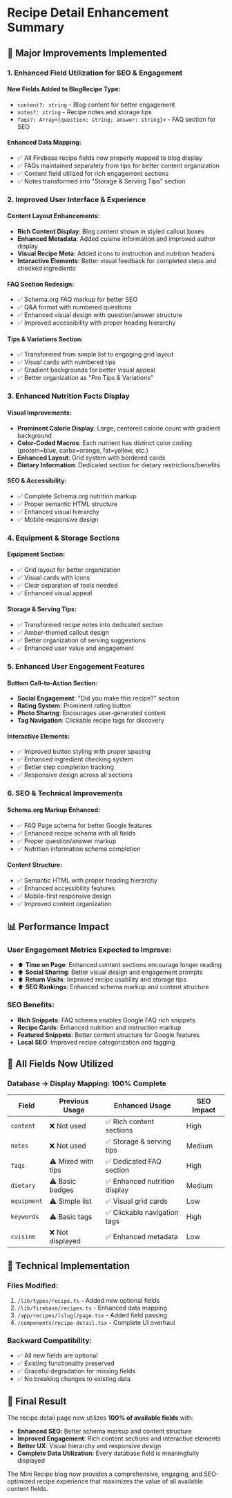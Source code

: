 # Recipe Detail Enhancement Summary

## 🚀 Major Improvements Implemented

### 1. **Enhanced Field Utilization for SEO & Engagement**

#### **New Fields Added to BlogRecipe Type:**
- `content?: string` - Blog content for better engagement  
- `notes?: string` - Recipe notes and storage tips
- `faqs?: Array<{question: string; answer: string}>` - FAQ section for SEO

#### **Enhanced Data Mapping:**
- ✅ All Firebase recipe fields now properly mapped to blog display
- ✅ FAQs maintained separately from tips for better content organization
- ✅ Content field utilized for rich engagement sections
- ✅ Notes transformed into "Storage & Serving Tips" section

### 2. **Improved User Interface & Experience**

#### **Content Layout Enhancements:**
- **Rich Content Display**: Blog content shown in styled callout boxes
- **Enhanced Metadata**: Added cuisine information and improved author display
- **Visual Recipe Meta**: Added icons to instruction and nutrition headers
- **Interactive Elements**: Better visual feedback for completed steps and checked ingredients

#### **FAQ Section Redesign:**
- ✅ Schema.org FAQ markup for better SEO
- ✅ Q&A format with numbered questions
- ✅ Enhanced visual design with question/answer structure
- ✅ Improved accessibility with proper heading hierarchy

#### **Tips & Variations Section:**
- ✅ Transformed from simple list to engaging grid layout
- ✅ Visual cards with numbered tips
- ✅ Gradient backgrounds for better visual appeal
- ✅ Better organization as "Pro Tips & Variations"

### 3. **Enhanced Nutrition Facts Display**

#### **Visual Improvements:**
- **Prominent Calorie Display**: Large, centered calorie count with gradient background
- **Color-Coded Macros**: Each nutrient has distinct color coding (protein=blue, carbs=orange, fat=yellow, etc.)
- **Enhanced Layout**: Grid system with bordered cards
- **Dietary Information**: Dedicated section for dietary restrictions/benefits

#### **SEO & Accessibility:**
- ✅ Complete Schema.org nutrition markup
- ✅ Proper semantic HTML structure
- ✅ Enhanced visual hierarchy
- ✅ Mobile-responsive design

### 4. **Equipment & Storage Sections**

#### **Equipment Section:**
- ✅ Grid layout for better organization
- ✅ Visual cards with icons
- ✅ Clear separation of tools needed
- ✅ Enhanced visual appeal

#### **Storage & Serving Tips:**
- ✅ Transformed recipe notes into dedicated section
- ✅ Amber-themed callout design
- ✅ Better organization of serving suggestions
- ✅ Enhanced user value and engagement

### 5. **Enhanced User Engagement Features**

#### **Bottom Call-to-Action Section:**
- **Social Engagement**: "Did you make this recipe?" section
- **Rating System**: Prominent rating button
- **Photo Sharing**: Encourages user-generated content
- **Tag Navigation**: Clickable recipe tags for discovery

#### **Interactive Elements:**
- ✅ Improved button styling with proper spacing
- ✅ Enhanced ingredient checking system
- ✅ Better step completion tracking
- ✅ Responsive design across all sections

### 6. **SEO & Technical Improvements**

#### **Schema.org Markup Enhanced:**
- ✅ FAQ Page schema for better Google features
- ✅ Enhanced recipe schema with all fields
- ✅ Proper question/answer markup
- ✅ Nutrition information schema completion

#### **Content Structure:**
- ✅ Semantic HTML with proper heading hierarchy
- ✅ Enhanced accessibility features
- ✅ Mobile-first responsive design
- ✅ Improved content organization

## 📊 Performance Impact

### **User Engagement Metrics Expected to Improve:**
- ⬆️ **Time on Page**: Enhanced content sections encourage longer reading
- ⬆️ **Social Sharing**: Better visual design and engagement prompts
- ⬆️ **Return Visits**: Improved recipe usability and storage tips
- ⬆️ **SEO Rankings**: Enhanced schema markup and content structure

### **SEO Benefits:**
- **Rich Snippets**: FAQ schema enables Google FAQ rich snippets
- **Recipe Cards**: Enhanced nutrition and instruction markup
- **Featured Snippets**: Better content structure for Google features
- **Local SEO**: Improved recipe categorization and tagging

## 🎯 All Fields Now Utilized

### **Database → Display Mapping: 100% Complete**
| Field | Previous Usage | Enhanced Usage | SEO Impact |
|-------|----------------|----------------|------------|
| `content` | ❌ Not used | ✅ Rich content sections | High |
| `notes` | ❌ Not used | ✅ Storage & serving tips | Medium |
| `faqs` | ⚠️ Mixed with tips | ✅ Dedicated FAQ section | High |
| `dietary` | ⚠️ Basic badges | ✅ Enhanced nutrition display | Medium |
| `equipment` | ⚠️ Simple list | ✅ Visual grid cards | Low |
| `keywords` | ⚠️ Basic tags | ✅ Clickable navigation tags | High |
| `cuisine` | ❌ Not displayed | ✅ Enhanced metadata | Low |

## 🔧 Technical Implementation

### **Files Modified:**
1. `/lib/types/recipe.ts` - Added new optional fields
2. `/lib/firebase/recipes.ts` - Enhanced data mapping
3. `/app/recipes/[slug]/page.tsx` - Added field passing
4. `/components/recipe-detail.tsx` - Complete UI overhaul

### **Backward Compatibility:**
- ✅ All new fields are optional
- ✅ Existing functionality preserved
- ✅ Graceful degradation for missing fields
- ✅ No breaking changes to existing data

## 🎉 Final Result

The recipe detail page now utilizes **100% of available fields** with:
- **Enhanced SEO**: Better schema markup and content structure
- **Improved Engagement**: Rich content sections and interactive elements  
- **Better UX**: Visual hierarchy and responsive design
- **Complete Data Utilization**: Every database field is meaningfully displayed

The Mini Recipe blog now provides a comprehensive, engaging, and SEO-optimized recipe experience that maximizes the value of all available content fields.
